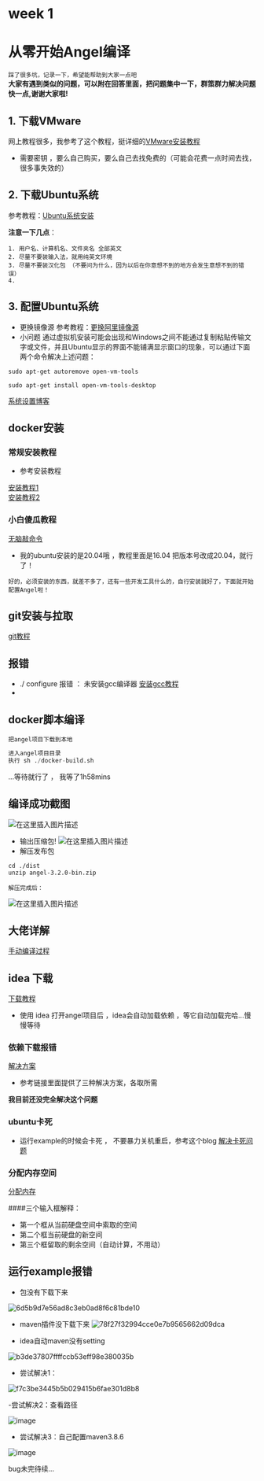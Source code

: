 # week 1

# 从零开始Angel编译

``踩了很多坑，记录一下，希望能帮助到大家一点吧``  
**大家有遇到类似的问题，可以附在回答里面，把问题集中一下，群策群力解决问题快一点,谢谢大家啦!**



## 1. 下载VMware
网上教程很多，我参考了这个教程，挺详细的[VMware安装教程](https://blog.csdn.net/weixin_45912291/article/details/108894737)

* 需要密钥 ，要么自己购买，要么自己去找免费的（可能会花费一点时间去找，很多事失效的）

## 2. 下载Ubuntu系统
参考教程：[Ubuntu系统安装](https://blog.csdn.net/weixin_45912291/article/details/108901106)  

**注意一下几点**：
```
1. 用户名、计算机名、文件夹名 全部英文
2. 尽量不要装输入法，就用纯英文环境
3. 尽量不要装汉化包 （不要问为什么，因为以后在你意想不到的地方会发生意想不到的错误）
4. 
```

## 3. 配置Ubuntu系统
* 更换镜像源
 参考教程：[更换阿里镜像源](https://blog.csdn.net/weixin_45877759/article/details/107017960)
 * 小问题
通过虚拟机安装可能会出现和Windows之间不能通过复制粘贴传输文字或文件，并且Ubuntu显示的界面不能铺满显示窗口的现象，可以通过下面两个命令解决上述问题：
```shell
sudo apt-get autoremove open-vm-tools

sudo apt-get install open-vm-tools-desktop
```

[系统设置博客](https://blog.csdn.net/weixin_44750512/article/details/108310906?utm_medium=distribute.pc_relevant.none-task-blog-2~default~baidujs_baidulandingword~default-0-108310906-blog-108901106.pc_relevant_multi_platform_whitelistv1&spm=1001.2101.3001.4242.1&utm_relevant_index=3)


## docker安装
### 常规安装教程
* 参考安装教程

[安装教程1](https://blog.csdn.net/u010381752/article/details/114086343?ops_request_misc=%257B%2522request%255Fid%2522%253A%2522165896695716781432960296%2522%252C%2522scm%2522%253A%252220140713.130102334..%2522%257D&request_id=165896695716781432960296&biz_id=0&utm_medium=distribute.pc_search_result.none-task-blog-2~all~top_click~default-1-114086343-null-null.142%5Ev35%5Epc_rank_34,185%5Ev2%5Econtrol&utm_term=ubuntu20.04%E5%AE%89%E8%A3%85docker%E6%95%99%E7%A8%8B&spm=1018.2226.3001.4187)    
[安装教程2](https://blog.csdn.net/lhaobin/article/details/119217255)  

### 小白傻瓜教程
[无脑敲命令](https://github.com/JeromeYHJ/start-on-Angel)

* 我的ubuntu安装的是20.04哦 ，教程里面是16.04 把版本号改成20.04，就行了！

`好的，必须安装的东西，就差不多了，还有一些开发工具什么的，自行安装就好了，下面就开始配置Angel啦！`

## git安装与拉取
[git教程](https://blog.csdn.net/qq_51212018/article/details/111053474?ops_request_misc=%257B%2522request%255Fid%2522%253A%2522165898231916781667830457%2522%252C%2522scm%2522%253A%252220140713.130102334..%2522%257D&request_id=165898231916781667830457&biz_id=0&utm_medium=distribute.pc_search_result.none-task-blog-2~all~top_positive~default-1-111053474-null-null.142%5Ev35%5Epc_rank_34,185%5Ev2%5Econtrol&utm_term=ubuntu20.04%E5%AE%89%E8%A3%85git&spm=1018.2226.3001.4187)


## 报错

*  ./ configure 报错  ： 未安装gcc编译器 [安装gcc教程](https://blog.csdn.net/dotdotyy/article/details/120107716?ops_request_misc=%257B%2522request%255Fid%2522%253A%2522165898003416781818716400%2522%252C%2522scm%2522%253A%252220140713.130102334..%2522%257D&request_id=165898003416781818716400&biz_id=0&utm_medium=distribute.pc_search_result.none-task-blog-2~all~top_click~default-2-120107716-null-null.142%5Ev35%5Epc_rank_34,185%5Ev2%5Econtrol&utm_term=ubuntu%E5%AE%89%E8%A3%85gcc&spm=1018.2226.3001.4187)
* 


## docker脚本编译
`把angel项目下载到本地`
```python
进入angel项目目录
执行 sh ./docker-build.sh
```
...等待就行了 ， 我等了1h58mins


## 编译成功截图
![在这里插入图片描述](https://img-blog.csdnimg.cn/08547d3508e747caa6fd794baa6d3763.png)
* 输出压缩包!
![在这里插入图片描述](https://img-blog.csdnimg.cn/845fbb47eaad4749a8cc7d38f23700e5.png)
* 解压发布包
```shell
cd ./dist
unzip angel-3.2.0-bin.zip
```
 `解压完成后：`
 
![在这里插入图片描述](https://img-blog.csdnimg.cn/44fb68b9f9744e05b2863d6a7929c21e.png)
## 大佬详解
[手动编译过程](https://github.com/JeromeYHJ/start-on-Angel)


## idea 下载
[下载教程](https://blog.csdn.net/qq_52732885/article/details/123347228?ops_request_misc=%257B%2522request%255Fid%2522%253A%2522165899723516781683956953%2522%252C%2522scm%2522%253A%252220140713.130102334.pc%255Fall.%2522%257D&request_id=165899723516781683956953&biz_id=0&utm_medium=distribute.pc_search_result.none-task-blog-2~all~first_rank_ecpm_v1~pc_rank_34-2-123347228-null-null.142%5Ev35%5Epc_rank_34&utm_term=ubuntu20.04%E4%B8%AD%E5%AE%89%E8%A3%85Intellj&spm=1018.2226.3001.4187)


* 使用 idea 打开angel项目后 ，idea会自动加载依赖 ，等它自动加载完哈...慢慢等待

### 依赖下载报错

[解决方案](https://blog.csdn.net/qq_36416905/article/details/109579106)

* 参考链接里面提供了三种解决方案，各取所需

**我目前还没完全解决这个问题**

### ubuntu卡死

* 运行example的时候会卡死 ， 不要暴力关机重启，参考这个blog
[解决卡死问题](https://blog.csdn.net/jiesunliu3215/article/details/108572153)


### 分配内存空间

[分配内存](https://blog.csdn.net/Sun_study/article/details/125108945?spm=1001.2101.3001.6650.2&utm_medium=distribute.pc_relevant.none-task-blog-2~default~CTRLIST~default-2-125108945-blog-119840433.pc_relevant_multi_platform_whitelistv3&depth_1-utm_source=distribute.pc_relevant.none-task-blog-2~default~CTRLIST~default-2-125108945-blog-119840433.pc_relevant_multi_platform_whitelistv3&utm_relevant_index=5)

####三个输入框解释：
* 第一个框从当前硬盘空间中索取的空间
* 第二个框当前硬盘的新空间
* 第三个框留取的剩余空间（自动计算，不用动）

## 运行example报错
* 包没有下载下来

![6d5b9d7e56ad8c3eb0ad8f6c81bde10](https://user-images.githubusercontent.com/89371343/182029578-3be2e6e2-79f8-492a-9317-d1ea8f95e91a.jpg)


* maven插件没下载下来
![78f27f32994cce0e7b9565662d09dca](https://user-images.githubusercontent.com/89371343/182029540-8ba927b3-5acc-4449-9d5b-41353e30b50a.jpg)

* idea自动maven没有setting

![b3de37807ffffccb53eff98e380035b](https://user-images.githubusercontent.com/89371343/182029620-c7e1a465-05f7-4ac9-93c4-74eedfbb297a.jpg)


- 尝试解决1：  

![f7c3be3445b5b029415b6fae301d8b8](https://user-images.githubusercontent.com/89371343/182029588-7d8a266b-e6d8-48bd-b95d-459220d282c8.jpg)

-尝试解决2：查看路径  

![image](https://user-images.githubusercontent.com/89371343/182029662-bbc112e9-4e9b-4b2c-bb9b-fe125031ab5d.png)

- 尝试解决3：自己配置maven3.8.6

![image](https://user-images.githubusercontent.com/89371343/182029738-d3421d22-5c12-45e4-a83b-454a3d2e1993.png)

bug未完待续... 



